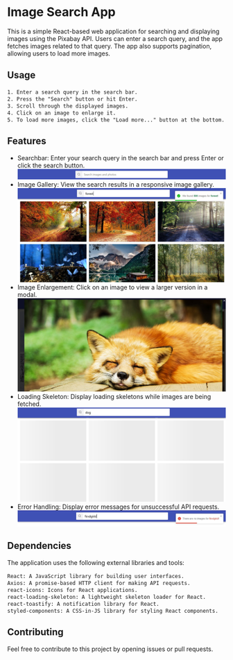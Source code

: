 # Image Search App

This is a simple React-based web application for searching and displaying images
using the Pixabay API. Users can enter a search query, and the app fetches
images related to that query. The app also supports pagination, allowing users
to load more images.

## Usage

    1. Enter a search query in the search bar.
    2. Press the "Search" button or hit Enter.
    3. Scroll through the displayed images.
    4. Click on an image to enlarge it.
    5. To load more images, click the "Load more..." button at the bottom.

## Features

- Searchbar: Enter your search query in the search bar and press Enter or click
  the search button. ![Searchbar](./assets/searchbar.jpg)
- Image Gallery: View the search results in a responsive image gallery.
  ![Search](./assets/search.jpg)
- Image Enlargement: Click on an image to view a larger version in a modal.
  ![Enlarge Image](./assets/enlarged.jpg)
- Loading Skeleton: Display loading skeletons while images are being fetched.
  ![Skeleton](./assets/skeleton.jpg)
- Error Handling: Display error messages for unsuccessful API requests.
  ![Error](./assets/error.jpg)

## Dependencies

The application uses the following external libraries and tools:

    React: A JavaScript library for building user interfaces.
    Axios: A promise-based HTTP client for making API requests.
    react-icons: Icons for React applications.
    react-loading-skeleton: A lightweight skeleton loader for React.
    react-toastify: A notification library for React.
    styled-components: A CSS-in-JS library for styling React components.

## Contributing

Feel free to contribute to this project by opening issues or pull requests.
